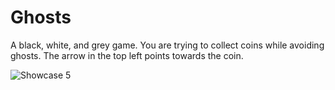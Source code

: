 # Ghosts

A black, white, and grey game.
You are trying to collect coins while avoiding ghosts.
The arrow in the top left points towards the coin.

![Showcase 5](LINK)